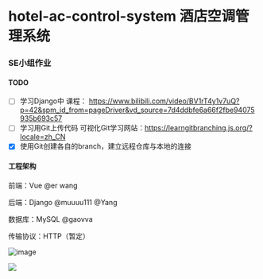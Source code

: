 # hotel-ac-control-system 酒店空调管理系统
### SE小组作业

#### TODO
- [ ] 学习Django中 课程： https://www.bilibili.com/video/BV1rT4y1v7uQ?p=42&spm_id_from=pageDriver&vd_source=7d4ddbfe6a66f2fbe94075935b693c57
- [ ] 学习用Git上传代码 可视化Git学习网站：https://learngitbranching.js.org/?locale=zh_CN
- [x] 使用Git创建各自的branch，建立远程仓库与本地的连接

#### 工程架构
前端：Vue  @er wang

后端：Django  @muuuu111 @Yang

数据库：MySQL  @gaovva

传输协议：HTTP（暂定）

![image](https://github.com/zhengyangWang1/hotel-ac-control-system/assets/94629354/3737dfd6-842d-4a70-b48e-4a792a469add)

![](https://cdn.jsdelivr.net/gh/zhengyangWang1/image@main/img/20231010102445.png)

